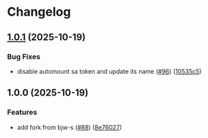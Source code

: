 # Changelog

## [1.0.1](https://github.com/dedsxc/labs/compare/common-1.0.0...common-1.0.1) (2025-10-19)


### Bug Fixes

* disable automount sa token and update its name ([#96](https://github.com/dedsxc/labs/issues/96)) ([10535c5](https://github.com/dedsxc/labs/commit/10535c50286eb6bf7fb82582506ab5532deac53a))

## 1.0.0 (2025-10-19)


### Features

* add fork from bjw-s ([#88](https://github.com/dedsxc/labs/issues/88)) ([8e76027](https://github.com/dedsxc/labs/commit/8e76027c7868fc5bd8124ab3071f94e461af5ef6))
